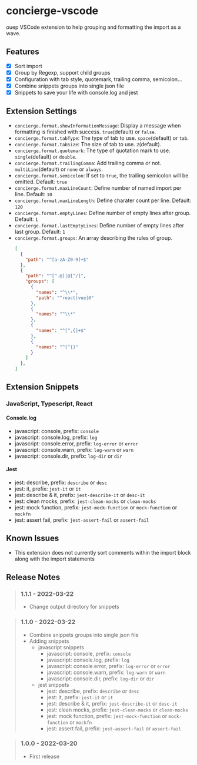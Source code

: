 # concierge-vscode
 ouep 
VSCode extension to help grouping and formatting the import as a wave.

## Features

- [x] Sort import
- [x] Group by Regexp, support child groups
- [x] Configuration with tab style, quotemark, trailing comma, semicolon...
- [x] Combine snippets groups into single json file
- [x] Snippets to save your life with console.log and jest

## Extension Settings

- `concierge.format.showInformationMessage`: Display a message when formatting is finished with success. `true`(default) or `false`.
- `concierge.format.tabType`: The type of tab to use. `space`(default) or `tab`.
- `concierge.format.tabSize`: The size of tab to use. `2`(default).
- `concierge.format.quotemark`: The type of quotation mark to use. `single`(default) or `double`.
- `concierge.format.trailingComma`: Add trailing comma or not. `multiLine`(default) or `none` or `always`.
- `concierge.format.semicolon`: If set to `true`, the trailing semicolon will be omitted. Default: `true`
- `concierge.format.maxLineCount`: Define number of named import per line. Default: `10`
- `concierge.format.maxLineLength`: Define charater count per line. Default: `120`
- `concierge.format.emptyLines`: Define number of empty lines after group. Default: `1`
- `concierge.format.lastEmptyLines`: Define number of empty lines after last group. Default: `1`
- `concierge.format.groups`: An array describing the rules of group. 
  ```json
  [
    {
      "path": "^[a-zA-Z0-9]+$"
    },
    {
      "path": "^[^.@]|@[^/]",
      "groups": [
        {
          "names": "^\\*",
          "path": "^react|vue|@"
        },
        {
          "names": "^\\*"
        },
        {
          "names": "^[^,{]+$"
        },
        {
          "names": "^[^{]"
        }
      ]
    },
  ]
  ```

## Extension Snippets

### JavaScript, Typescript, React

#### Console.log

- javascript: console, prefix: `console`
- javascript: console.log, prefix: `log`
- javascript: console.error, prefix: `log-error` or `error`
- javascript: console.warn, prefix: `log-warn` or `warn`
- javascript: console.dir, prefix: `log-dir` or `dir`

#### Jest

- jest: describe, prefix: `describe` or `desc`
- jest: it, prefix: `jest-it` or `it`
- jest: describe & it, prefix: `jest-describe-it` or `desc-it`
- jest: clean mocks, prefix: `jest-clean-mocks` or `clean-mocks`
- jest: mock function, prefix: `jest-mock-function` or `mock-function` or `mockfn`
- jest: assert fail, prefix: `jest-assert-fail` or `assert-fail`

## Known Issues

- This extension does not currently sort comments within the import block along with the import statements

## Release Notes

> ### 1.1.1 - 2022-03-22
> - Change output directory for snippets

> ### 1.1.0 - 2022-03-22
> - Combine snippets groups into single json file
> - Adding snippets
>   - javascript snippets
>     - javascript: console, prefix: `console`
>     - javascript: console.log, prefix: `log`
>     - javascript: console.error, prefix: `log-error` or `error`
>     - javascript: console.warn, prefix: `log-warn` or `warn`
>     - javascript: console.dir, prefix: `log-dir` or `dir`
>   - jest snippets
>     - jest: describe, prefix: `describe` or `desc`
>     - jest: it, prefix: `jest-it` or `it`
>     - jest: describe & it, prefix: `jest-describe-it` or `desc-it`
>     - jest: clean mocks, prefix: `jest-clean-mocks` or `clean-mocks`
>     - jest: mock function, prefix: `jest-mock-function` or `mock-function` or `mockfn`
>     - jest: assert fail, prefix: `jest-assert-fail` or `assert-fail`

> ### 1.0.0 - 2022-03-20
> - First release
